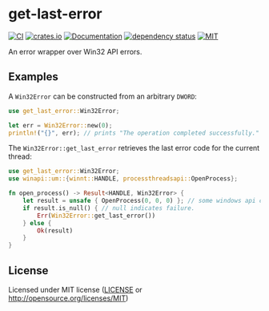 # get-last-error

[![CI](https://github.com/OpenByteDev/dll-syringe/actions/workflows/ci.yml/badge.svg)](https://github.com/OpenByteDev/dll-syringe/actions/workflows/ci.yml)
[![crates.io](https://img.shields.io/crates/v/dll-syringe.svg)](https://crates.io/crates/dll-syringe)
[![Documentation](https://docs.rs/dll-syringe/badge.svg)](https://docs.rs/dll-syringe)
[![dependency status](https://deps.rs/repo/github/openbytedev/dll-syringe/status.svg)](https://deps.rs/repo/github/openbytedev/dll-syringe)
[![MIT](https://img.shields.io/crates/l/dll-syringe.svg)](https://github.com/OpenByteDev/dll-syringe/blob/master/LICENSE)

An error wrapper over Win32 API errors.

## Examples

A `Win32Error` can be constructed from an arbitrary `DWORD`:

```rust
use get_last_error::Win32Error;

let err = Win32Error::new(0);
println!("{}", err); // prints "The operation completed successfully."
```

The `Win32Error::get_last_error` retrieves the last error code for the current thread:

```rust
use get_last_error::Win32Error;
use winapi::um::{winnt::HANDLE, processthreadsapi::OpenProcess};

fn open_process() -> Result<HANDLE, Win32Error> {
    let result = unsafe { OpenProcess(0, 0, 0) }; // some windows api call
    if result.is_null() { // null indicates failure.
        Err(Win32Error::get_last_error())
    } else {
        Ok(result)
    }
}
```

## License
Licensed under MIT license ([LICENSE](https://github.com/OpenByteDev/get-last-error/blob/master/LICENSE) or http://opensource.org/licenses/MIT)
